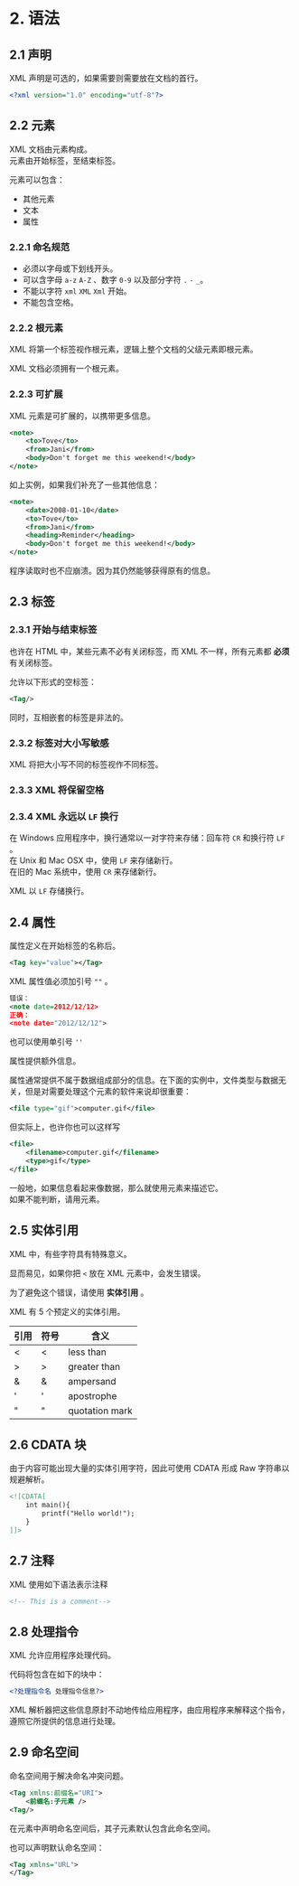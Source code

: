 # 2. 语法

## 2.1 声明

XML 声明是可选的，如果需要则需要放在文档的首行。

```XML
<?xml version="1.0" encoding="utf-8"?>
```

## 2.2 元素

XML 文档由元素构成。  
元素由开始标签，至结束标签。

元素可以包含：

- 其他元素
- 文本
- 属性

### 2.2.1 命名规范

- 必须以字母或下划线开头。
- 可以含字母 `a-z` `A-Z` 、数字 `0-9` 以及部分字符 `.` `-` `_`。
- 不能以字符 `xml` `XML` `Xml` 开始。
- 不能包含空格。

### 2.2.2 根元素

XML 将第一个标签视作根元素，逻辑上整个文档的父级元素即根元素。

XML 文档必须拥有一个根元素。

### 2.2.3 可扩展

XML 元素是可扩展的，以携带更多信息。

```XML
<note>
    <to>Tove</to>
    <from>Jani</from>
    <body>Don't forget me this weekend!</body>
</note>
```

如上实例，如果我们补充了一些其他信息：

```XML
<note>
    <date>2008-01-10</date>
    <to>Tove</to>
    <from>Jani</from>
    <heading>Reminder</heading>
    <body>Don't forget me this weekend!</body>
</note>
```

程序读取时也不应崩溃。因为其仍然能够获得原有的信息。

## 2.3 标签

### 2.3.1 开始与结束标签

也许在 HTML 中，某些元素不必有关闭标签，而 XML 不一样，所有元素都 **必须** 有关闭标签。

允许以下形式的空标签：

```xml
<Tag/>
```

同时，互相嵌套的标签是非法的。

### 2.3.2 标签对大小写敏感

XML 将把大小写不同的标签视作不同标签。

### 2.3.3 XML 将保留空格

### 2.3.4 XML 永远以 `LF` 换行

在 Windows 应用程序中，换行通常以一对字符来存储：回车符 `CR` 和换行符 `LF` 。  
在 Unix 和 Mac OSX 中，使用 `LF` 来存储新行。  
在旧的 Mac 系统中，使用 `CR` 来存储新行。

XML 以 `LF` 存储换行。

## 2.4 属性

属性定义在开始标签的名称后。

```xml
<Tag key="value"></Tag>
```

XML 属性值必须加引号 `""` 。

```xml
错误：
<note date=2012/12/12>
正确：
<note date="2012/12/12">
```

也可以使用单引号 `''`

属性提供额外信息。  

属性通常提供不属于数据组成部分的信息。在下面的实例中，文件类型与数据无关，但是对需要处理这个元素的软件来说却很重要：  

```XML
<file type="gif">computer.gif</file>
```

但实际上，也许你也可以这样写

```XML
<file>
    <filename>computer.gif</filename>
    <type>gif</type>
</file>
```

一般地，如果信息看起来像数据，那么就使用元素来描述它。  
如果不能判断，请用元素。  

## 2.5 实体引用

XML 中，有些字符具有特殊意义。

显而易见，如果你把 `<` 放在 XML 元素中，会发生错误。

为了避免这个错误，请使用 **实体引用** 。

XML 有 5 个预定义的实体引用。

| 引用   | 符号 | 含义           |
| ------ | ---- | -------------- |
| &lt;   | <    | less than      |
| &gt;   | >    | greater than   |
| &amp;  | &    | ampersand      |
| &apos; | '    | apostrophe     |
| &quot; | "    | quotation mark |

## 2.6 CDATA 块

由于内容可能出现大量的实体引用字符，因此可使用 CDATA 形成 Raw 字符串以规避解析。

```xml
<![CDATA[
    int main(){
        printf("Hello world!");
    }
]]>
```

## 2.7 注释

XML 使用如下语法表示注释

```XML
<!-- This is a comment-->
```

## 2.8 处理指令

XML 允许应用程序处理代码。

代码将包含在如下的块中：

```xml
<?处理指令名 处理指令信息?>
```

XML 解析器把这些信息原封不动地传给应用程序，由应用程序来解释这个指令，遵照它所提供的信息进行处理。

## 2.9 命名空间

命名空间用于解决命名冲突问题。

```xml
<Tag xmlns:前缀名="URI">
    <前缀名:子元素 />
<Tag/>
```

在元素中声明命名空间后，其子元素默认包含此命名空间。

也可以声明默认命名空间：

```xml
<Tag xmlns="URL">
</Tag>
```
